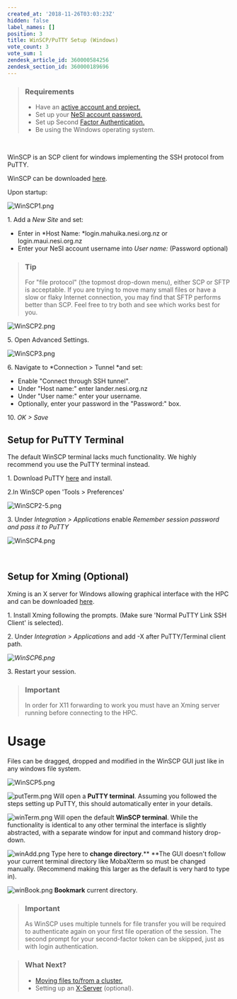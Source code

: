 ```yaml
---
created_at: '2018-11-26T03:03:23Z'
hidden: false
label_names: []
position: 3
title: WinSCP/PuTTY Setup (Windows)
vote_count: 3
vote_sum: 1
zendesk_article_id: 360000584256
zendesk_section_id: 360000189696
---
```


> ### Requirements
>
> -   Have an [active account and
>     project.](https://support.nesi.org.nz/hc/en-gb/sections/360000196195-Accounts-Projects)
> -   Set up your [NeSI account
>     password.](https://support.nesi.org.nz/hc/en-gb/articles/360000335995)
> -   Set up Second [Factor
>     Authentication.](https://support.nesi.org.nz/hc/en-gb/articles/360000203075)
> -   Be using the Windows operating system.

 

WinSCP is an SCP client for windows implementing the SSH protocol from
PuTTY.

WinSCP can be downloaded [here](https://winscp.net/eng/download.php).

Upon startup:

![WinSCP1.png](../includes/WinSCP1.png)

1. Add a *New Site* and set:

-   Enter in *Host Name: *<span
    class="kbd">login.mahuika.nesi.org.nz</span> or <span
    class="kbd">login.maui.nesi.org.nz</span>
-   Enter your NeSI account username into *User name:* (Password
    optional)

> ### Tip
>
> For "file protocol" (the topmost drop-down menu), either SCP or SFTP
> is acceptable. If you are trying to move many small files or have a
> slow or flaky Internet connection, you may find that SFTP performs
> better than SCP. Feel free to try both and see which works best for
> you.

  
![WinSCP2.png](../includes/WinSCP2.png)

5\. Open Advanced Settings.

![WinSCP3.png](../includes/WinSCP3.png)

6\. Navigate to *Connection &gt; Tunnel *and set:

-   Enable "Connect through SSH tunnel".
-   Under "Host name:" enter <span class="kbd">lander.nesi.org.nz</span>
-   Under "User name:" enter your username.
-   Optionally, enter your password in the "Password:" box.

10\. *OK &gt; Save*

## Setup for PuTTY Terminal

The default WinSCP terminal lacks much functionality. We highly
recommend you use the PuTTY terminal instead.

1\. Download PuTTY [here](https://www.putty.org/) and install.

2.In WinSCP open 'Tools &gt; Preferences'

![WinSCP2-5.png](../includes/WinSCP2-5.png)

3\. Under *Integration &gt; Applications* enable *Remember session
password and pass it to PuTTY*

![WinSCP4.png](../includes/WinSCP4.png)

 

## Setup for Xming (Optional)

Xming is an X server for Windows allowing graphical interface with the
HPC and can be downloaded
[here](https://sourceforge.net/projects/xming/).

1\. Install Xming following the prompts. (Make sure 'Normal PuTTY Link
SSH Client' is selected).

2\. Under *Integration &gt; Applications* and add -X after
PuTTY/Terminal client path.

*![WinSCP6.png](../includes/WinSCP6.png)*

3\. Restart your session.

> ### Important
>
> In order for X11 forwarding to work you must have an Xming server
> running before connecting to the HPC.

# Usage

Files can be dragged, dropped and modified in the WinSCP GUI just like
in any windows file system.

![WinSCP5.png](../includes/WinSCP5.png)

![putTerm.png](../includes/putTerm.png) Will open a **PuTTY terminal**.
Assuming you followed the steps setting up PuTTY, this should
automatically enter in your details.

![winTerm.png](../includes/winTerm.png) Will open the default **WinSCP
terminal**. While the functionality is identical to any other terminal
the interface is slightly abstracted, with a separate window for input
and command history drop-down.

![winAdd.png](../includes/winAdd.png) Type here to **change
directory**.** **The GUI doesn't follow your current terminal directory
like MobaXterm so must be changed manually. (Recommend making this
larger as the default is very hard to type in).

![winBook.png](../includes/winBook.png) **Bookmark** current directory.

> ### Important
>
> As WinSCP uses multiple tunnels for file transfer you will be required
> to authenticate again on your first file operation of the session. The
> second prompt for your second-factor token can be skipped, just as
> with login authentication.

> ### What Next?
>
> -   [Moving files to/from a
>     cluster.](https://support.nesi.org.nz/hc/en-gb/articles/360000578455)
> -   Setting up
>     an [X-Server](https://support.nesi.org.nz/hc/en-gb/articles/360001075975)
>     (optional).
